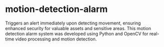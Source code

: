 # motion-detection-alarm
Triggers an alert immediately upon detecting movement, ensuring enhanced security for valuable assets and sensitive areas. This motion detection alarm system was developed using Python and OpenCV for real-time video processing and motion detection. 
